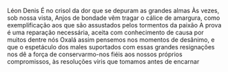 Léon Denis
É no crisol da dor que se depuram as grandes almas Às vezes, sob nossa vista, Anjos de bondade vêm tragar o cálice de amargura, como exemplificação aos que são assustados pelos tormentos da paixão A prova é uma reparação necessária, aceita com conhecimento de causa por muitos dentre nós Oxalá assim pensemos nos momentos de desânimo, e que o espetáculo dos males suportados com essas grandes resignações nos dê a força de conservarmo-nos fiéis aos nossos próprios compromissos, às resoluções viris que tomamos antes de encarnar
